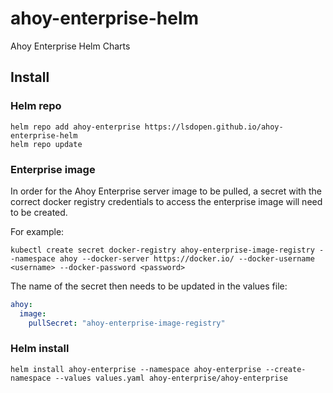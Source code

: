 # ahoy-enterprise-helm
Ahoy Enterprise Helm Charts

## Install

### Helm repo

```commandline
helm repo add ahoy-enterprise https://lsdopen.github.io/ahoy-enterprise-helm
helm repo update
```

### Enterprise image

In order for the Ahoy Enterprise server image to be pulled, a secret with the correct docker registry credentials to access
the enterprise image will need to be created.

For example:

```commandline
kubectl create secret docker-registry ahoy-enterprise-image-registry --namespace ahoy --docker-server https://docker.io/ --docker-username <username> --docker-password <password>
```

The name of the secret then needs to be updated in the values file:

```yaml
ahoy:
  image:
    pullSecret: "ahoy-enterprise-image-registry"
```

### Helm install

```commandline
helm install ahoy-enterprise --namespace ahoy-enterprise --create-namespace --values values.yaml ahoy-enterprise/ahoy-enterprise
```